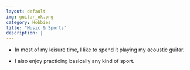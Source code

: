 ```yaml
---
layout: default
img: guitar_ok.png
category: Hobbies
title: "Music & Sports"
description: |
---
```


* In most of my leisure time, I like to spend it playing my acoustic guitar.

* I also enjoy practicing basically any kind of sport. 
